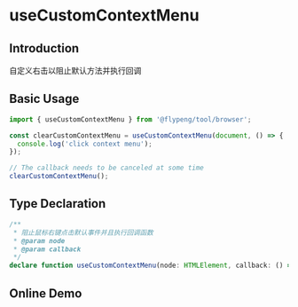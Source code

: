 # useCustomContextMenu

## Introduction

自定义右击以阻止默认方法并执行回调

## Basic Usage

```ts
import { useCustomContextMenu } from '@flypeng/tool/browser';

const clearCustomContextMenu = useCustomContextMenu(document, () => {
  console.log('click context menu');
});

// The callback needs to be canceled at some time
clearCustomContextMenu();
```

## Type Declaration

```ts
/**
 * 阻止鼠标右键点击默认事件并且执行回调函数
 * @param node
 * @param callback
 */
declare function useCustomContextMenu(node: HTMLElement, callback: () => void): void;
```

## Online Demo

<preview path="./index.vue" title="useCustomContextMenu" description="阻止鼠标右键点击默认事件并且执行回调函数"></preview>

